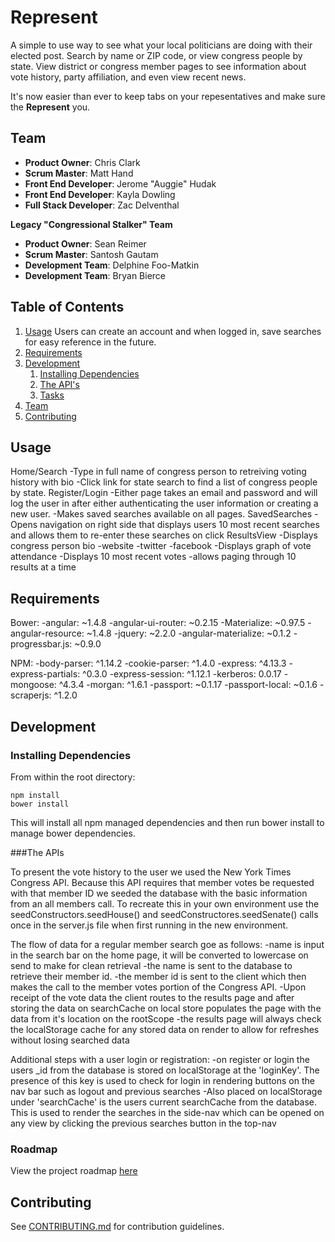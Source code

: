 # Represent

A simple to use way to see what your local politicians are doing with their elected post. Search by name or ZIP code, or view congress people by state. View district or congress member pages to see information about vote history, party affiliation, and even view recent news. 
  
It's now easier than ever to keep tabs on your repesentatives and make sure the **Represent** you. 

## Team
* __Product Owner__: Chris Clark
* __Scrum Master__: Matt Hand
* __Front End Developer__: Jerome "Auggie" Hudak
* __Front End Developer__: Kayla Dowling
* __Full Stack Developer__: Zac Delventhal

**Legacy "Congressional Stalker" Team**
* __Product Owner__: Sean Reimer
* __Scrum Master__: Santosh Gautam
* __Development Team__: Delphine Foo-Matkin
* __Development Team__: Bryan Bierce

## Table of Contents

1. [Usage](#Usage)
    Users can create an account and when logged in, save searches for easy reference in the future.
1. [Requirements](#requirements)
1. [Development](#development)
    1. [Installing Dependencies](#installing-dependencies)
    1. [The API's](#the-apis)
    1. [Tasks](#tasks)
1. [Team](#team)
1. [Contributing](#contributing)

## Usage

Home/Search
  -Type in full name of congress person to retreiving voting history with bio
  -Click link for state search to find a list of congress people by state.
Register/Login
  -Either page takes an email and password and will log the user in after either
   authenticating the user information or creating a new user.
  -Makes saved searches available on all pages.
SavedSearches
  -Opens navigation on right side that displays users 10 most recent searches and allows them to re-enter these searches on click
ResultsView
  -Displays congress person bio
    -website
    -twitter
    -facebook
  -Displays graph of vote attendance
  -Displays 10 most recent votes
    -allows paging through 10 results at a time

## Requirements
Bower:
  -angular: ~1.4.8
  -angular-ui-router: ~0.2.15
  -Materialize: ~0.97.5
  -angular-resource: ~1.4.8
  -jquery: ~2.2.0
  -angular-materialize: ~0.1.2
  -progressbar.js: ~0.9.0


NPM:
  -body-parser: ^1.14.2
  -cookie-parser: ^1.4.0
  -express: ^4.13.3
  -express-partials: ^0.3.0
  -express-session: ^1.12.1
  -kerberos: 0.0.17
  -mongoose: ^4.3.4
  -morgan: ^1.6.1
  -passport: ~0.1.17
  -passport-local: ~0.1.6
  -scraperjs: ^1.2.0

## Development

### Installing Dependencies

From within the root directory:

```
npm install
bower install
```
This will install all npm managed dependencies and then run bower install to manage bower dependencies.

###The APIs

To present the vote history to the user we used the New York Times Congress API. Because this API requires that member votes be requested with that member ID we seeded the database with the basic information from an all members call. To recreate this in your
own environment use the seedConstructors.seedHouse() and seedConstructores.seedSenate() calls once in the server.js file when first running in the new environment.

The flow of data for a regular member search goe as follows:
  -name is input in the search bar on the home page, it will be converted to lowercase on send to make for clean retrieval
  -the name is sent to the database to retrieve their member id.
  -the member id is sent to the client which then makes the call to the member votes portion of the Congress API.
  -Upon receipt of the vote data the client routes to the results page and after storing the data on searchCache on local store
  populates the page with the data from it's location on the rootScope
  -the results page will always check the localStorage cache for any stored data on render to allow for refreshes without losing 
  searched data

Additional steps with a user login or registration:
  -on register or login the users _id from the database is stored on localStorage at the 'loginKey'. The presence of this key is used to check for login in rendering buttons on the nav bar such as logout and previous searches
  -Also placed on localStorage under 'searchCache' is the users current searchCache from the database. This is used to render the searches in the side-nav which can be opened on any view by clicking the previous searches button in the top-nav

### Roadmap

View the project roadmap [here](https://waffle.io/Delorean11/Delorean11)


## Contributing

See [CONTRIBUTING.md](CONTRIBUTING.md) for contribution guidelines.
